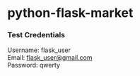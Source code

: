 # python-flask-market

### Test Credentials
Username: flask_user <br> 
Email: flask_user@gmail.com <br> 
Password: qwerty <br>
